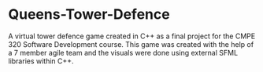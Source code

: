 # Queens-Tower-Defence
A virtual tower defence game created in C++ as a final project for the CMPE 320 Software Development course.
This game was created with the help of a 7 member agile team and the visuals were done using external SFML libraries within C++.
